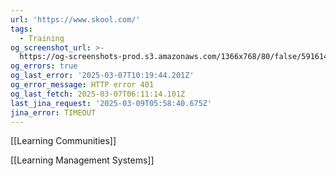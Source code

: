 ```yaml
---
url: 'https://www.skool.com/'
tags:
  - Training
og_screenshot_url: >-
  https://og-screenshots-prod.s3.amazonaws.com/1366x768/80/false/5916148b9afbd26e770c8ff3838ad81a0d97176ab6cba9887cb83e17bc3b7d80.jpeg
og_errors: true
og_last_error: '2025-03-07T10:19:44.201Z'
og_error_message: HTTP error 401
og_last_fetch: 2025-03-07T06:11:14.101Z
last_jina_request: '2025-03-09T05:58:40.675Z'
jina_error: TIMEOUT
---
```


[[Learning Communities]]

[[Learning Management Systems]]

